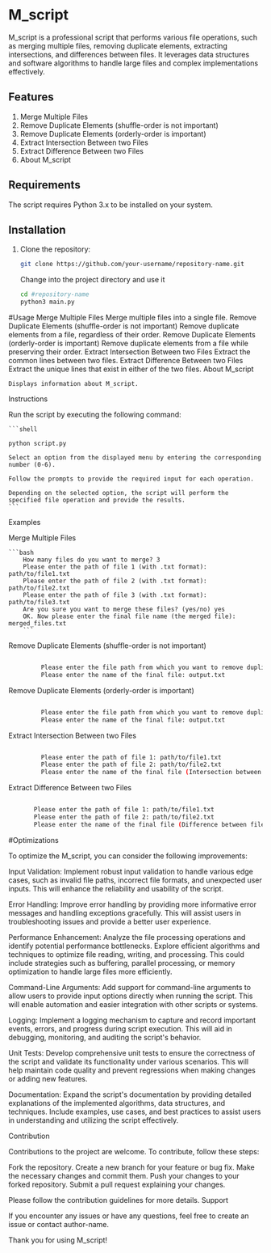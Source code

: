 # M_script

M_script is a professional script that performs various file operations, such as merging multiple files, removing duplicate elements, extracting intersections, and differences between files. It leverages data structures and software algorithms to handle large files and complex implementations effectively.

## Features

1. Merge Multiple Files
2. Remove Duplicate Elements (shuffle-order is not important)
3. Remove Duplicate Elements (orderly-order is important)
4. Extract Intersection Between two Files
5. Extract Difference Between two Files
6. About M_script

## Requirements

The script requires Python 3.x to be installed on your system.

## Installation

1. Clone the repository:

   ```bash
   git clone https://github.com/your-username/repository-name.git
   
   ```
   
   Change into the project directory and use it
   ```bash
   cd #repository-name
   python3 main.py
   
   ```


#Usage
    Merge Multiple Files
    Merge multiple files into a single file.
    Remove Duplicate Elements (shuffle-order is not important)
    Remove duplicate elements from a file, regardless of their order.
    Remove Duplicate Elements (orderly-order is important)
    Remove duplicate elements from a file while preserving their order.
    Extract Intersection Between two Files
    Extract the common lines between two files.
    Extract Difference Between two Files
    Extract the unique lines that exist in either of the two files.
    About M_script

    Displays information about M_script.

Instructions

   Run the script by executing the following command:

    ```shell

    python script.py

    Select an option from the displayed menu by entering the corresponding number (0-6).

    Follow the prompts to provide the required input for each operation.

    Depending on the selected option, the script will perform the specified file operation and provide the results.
    ```

Examples

   Merge Multiple Files

    ```bash
        How many files do you want to merge? 3
        Please enter the path of file 1 (with .txt format): path/to/file1.txt
        Please enter the path of file 2 (with .txt format): path/to/file2.txt
        Please enter the path of file 3 (with .txt format): path/to/file3.txt
        Are you sure you want to merge these files? (yes/no) yes
        OK. Now please enter the final file name (the merged file): merged_files.txt
        ```

Remove Duplicate Elements (shuffle-order is not important)

```bash

         Please enter the file path from which you want to remove duplicates: path/to/input.txt
         Please enter the name of the final file: output.txt
```
Remove Duplicate Elements (orderly-order is important)

```bash

         Please enter the file path from which you want to remove duplicates: path/to/input.txt
         Please enter the name of the final file: output.txt
```
Extract Intersection Between two Files

```bash

         Please enter the path of file 1: path/to/file1.txt
         Please enter the path of file 2: path/to/file2.txt
         Please enter the name of the final file (Intersection between file 1 and file 2): intersection.txt
```
Extract Difference Between two Files

```bash

       Please enter the path of file 1: path/to/file1.txt
       Please enter the path of file 2: path/to/file2.txt
       Please enter the name of the final file (Difference between file 1 and file 2): difference.txt
```
#Optimizations

To optimize the M_script, you can consider the following improvements:

   Input Validation: Implement robust input validation to handle various edge cases, such as invalid file paths, incorrect file formats, and unexpected user inputs. This will enhance the reliability and usability of the script.

   Error Handling: Improve error handling by providing more informative error messages and handling exceptions gracefully. This will assist users in troubleshooting issues and provide a better user experience.

   Performance Enhancement: Analyze the file processing operations and identify potential performance bottlenecks. Explore efficient algorithms and techniques to optimize file reading, writing, and processing. This could include strategies such as buffering, parallel processing, or memory optimization to handle large files more efficiently.

   Command-Line Arguments: Add support for command-line arguments to allow users to provide input options directly when running the script. This will enable automation and easier integration with other scripts or systems.

   Logging: Implement a logging mechanism to capture and record important events, errors, and progress during script execution. This will aid in debugging, monitoring, and auditing the script's behavior.

   Unit Tests: Develop comprehensive unit tests to ensure the correctness of the script and validate its functionality under various scenarios. This will help maintain code quality and prevent regressions when making changes or adding new features.

   Documentation: Expand the script's documentation by providing detailed explanations of the implemented algorithms, data structures, and techniques. Include examples, use cases, and best practices to assist users in understanding and utilizing the script effectively.

Contribution

Contributions to the project are welcome. To contribute, follow these steps:

   Fork the repository.
    Create a new branch for your feature or bug fix.
    Make the necessary changes and commit them.
    Push your changes to your forked repository.
    Submit a pull request explaining your changes.

Please follow the contribution guidelines for more details.
Support

If you encounter any issues or have any questions, feel free to create an issue or contact author-name.

Thank you for using M_script!
